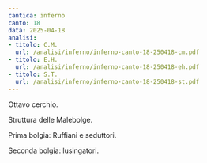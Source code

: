 ```yaml
---
cantica: inferno
canto: 18
data: 2025-04-18
analisi:
- titolo: C.M.
  url: /analisi/inferno/inferno-canto-18-250418-cm.pdf
- titolo: E.H.
  url: /analisi/inferno/inferno-canto-18-250418-eh.pdf
- titolo: S.T.
  url: /analisi/inferno/inferno-canto-18-250418-st.pdf
---
```


Ottavo cerchio.

Struttura delle Malebolge.

Prima bolgia: Ruffiani e seduttori.

Seconda bolgia: lusingatori.